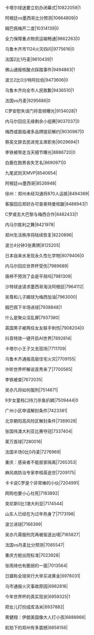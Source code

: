 卡塔尔球迷要立刻办闭幕式|10822059|1

阿根廷vs墨西哥比分预测|10664809|0

姆巴佩梅开二度|10314139|0

全力保障重点物资运输畅通|9862263|0

乌鲁木齐市1124火灾四问|9775616|0

法国2比1丹麦|9610439|1

佛山通报核酸点踩踏事件|9494863|1

波兰2比0沙特阿拉伯|9473606|0

乌鲁木齐向全市人民致歉|9436510|1

法国vs丹麦|9295686|0

C罗安慰失误门将音频曝光|9134028|1

内马尔回应无缘剩余小组赛|9037037|0

梅西或面临诸多品牌提前解约|9030987|0

蔡英文辞去民进党主席职务|9029694|1

李铁被带走当天细节曝光|8886720|0

白鹿在跑男丧失艺名|8690971|0

九尾武则天MVP|8540654|

阿根廷vs墨西哥|8526948|

徐州：郑州未经沟通将870人运抵|8494369|

客服回应郑好办可查奥特曼核酸|8488943|1

C罗或去大巴黎与梅西合作|8482433|1

内马尔胜利之舞|8421978|

郑州生活秩序将陆续恢复|8220896|

波兰4分钟3张黄牌|8125205|

日本自来水发现永久性化学物|8079406|0

内马尔回应世界杯受伤|7989689|

唐梓不预测了会是平局吗|7981309|

沙特球迷请求墨西哥淘汰阿根廷|7964112|

吴尊和儿子踢球为梅西加油|7963000|

姆巴佩下半场进球|7938848|1

什么是聚众淫乱罪|7937380|

英国男子被两任女友联手刺伤|7908204|0

抖音特效一键开启AI世界|7892814|

卡塔尔小王子又去现场|7711709|

乌鲁木齐通报高层住宅火灾|7709155|

许昕世界杯解说首秀来了|7700565|

李铁被查|7672035|

吴亦凡将如何服刑|7514671|

9岁女童档口持刀杀鱼扒鳞|7509444|0

广州小区申请解封条件|7423381|

北京朝阳高风险区解封条件|7389028|

张国伟澳大利亚比赛夺冠|7337404|

莱万首球|7280016|

法国半场0比0丹麦|7276969|

重庆：感染者不能居家隔离|7265353|

麻风病防治专家李桓英逝世|7209175|

卡卡说C罗是个非常棒的小伙|7204991|

网购也要小心社死|7183892|

突尼斯0比1澳大利亚|7174544|

山东人已经在为过年热身了|7173198|

波兰进球|7166399|

吴亦凡需服刑完再被驱逐出境|7165827|

法国vs丹麦比分预测|7085547|

重庆方舱出院标准|7023928|

张雨绮也有脆弱的一面|7013564|

日媒称全球央行大举买进黄金|6976031|

乌市通报火灾事故原因|6962818|

今年世界杯的真实现状|6959325|1

把女儿打扮成库洛米|6937882|

黄健翔：伊朗美国像大人打小孩|6888966|

航拍下的郑州有多震撼|6858156|

